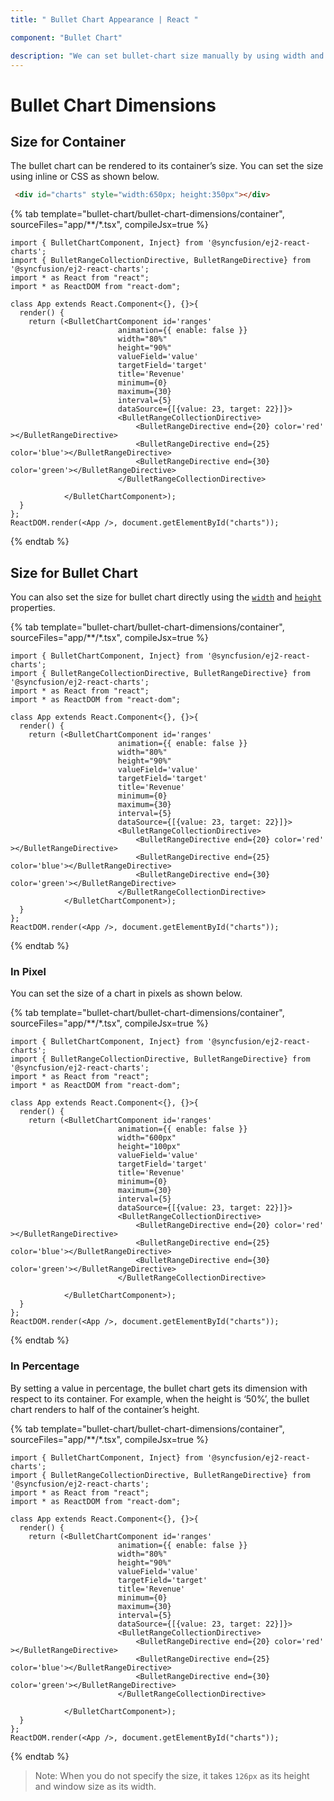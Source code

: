 ```yaml
---
title: " Bullet Chart Appearance | React "

component: "Bullet Chart"

description: "We can set bullet-chart size manually by using width and height properties. We can set percentage or pixel size values to the bullet-chart."
---
```


# Bullet Chart Dimensions

## Size for Container

The bullet chart can be rendered to its container’s size. You can set the size using inline or CSS as shown below.

```html
 <div id="charts" style="width:650px; height:350px"></div>
```

{% tab template="bullet-chart/bullet-chart-dimensions/container", sourceFiles="app/**/*.tsx", compileJsx=true %}

```tsx
import { BulletChartComponent, Inject} from '@syncfusion/ej2-react-charts';
import { BulletRangeCollectionDirective, BulletRangeDirective} from '@syncfusion/ej2-react-charts';
import * as React from "react";
import * as ReactDOM from "react-dom";

class App extends React.Component<{}, {}>{
  render() {
    return (<BulletChartComponent id='ranges'
                        animation={{ enable: false }}
                        width="80%"
                        height="90%"
                        valueField='value'
                        targetField='target'
                        title='Revenue'
                        minimum={0}
                        maximum={30}
                        interval={5}
                        dataSource={[{value: 23, target: 22}]}>
                        <BulletRangeCollectionDirective>
                            <BulletRangeDirective end={20} color='red' ></BulletRangeDirective>
                            <BulletRangeDirective end={25} color='blue'></BulletRangeDirective>
                            <BulletRangeDirective end={30} color='green'></BulletRangeDirective>
                        </BulletRangeCollectionDirective>

            </BulletChartComponent>);
  }
};
ReactDOM.render(<App />, document.getElementById("charts"));
```

{% endtab %}

## Size for Bullet Chart

You can also set the size for bullet chart directly using the [`width`](../api/bullet-chart/bulletChartModel/#width) and [`height`](../api/bullet-chart/bulletChartModel/#height) properties.

{% tab template="bullet-chart/bullet-chart-dimensions/container", sourceFiles="app/**/*.tsx", compileJsx=true %}

```tsx
import { BulletChartComponent, Inject} from '@syncfusion/ej2-react-charts';
import { BulletRangeCollectionDirective, BulletRangeDirective} from '@syncfusion/ej2-react-charts';
import * as React from "react";
import * as ReactDOM from "react-dom";

class App extends React.Component<{}, {}>{
  render() {
    return (<BulletChartComponent id='ranges'
                        animation={{ enable: false }}
                        width="80%"
                        height="90%"
                        valueField='value'
                        targetField='target'
                        title='Revenue'
                        minimum={0}
                        maximum={30}
                        interval={5}
                        dataSource={[{value: 23, target: 22}]}>
                        <BulletRangeCollectionDirective>
                            <BulletRangeDirective end={20} color='red' ></BulletRangeDirective>
                            <BulletRangeDirective end={25} color='blue'></BulletRangeDirective>
                            <BulletRangeDirective end={30} color='green'></BulletRangeDirective>
                        </BulletRangeCollectionDirective>
            </BulletChartComponent>);
  }
};
ReactDOM.render(<App />, document.getElementById("charts"));
```

{% endtab %}

### In Pixel

You can set the size of a chart in pixels as shown below.

{% tab template="bullet-chart/bullet-chart-dimensions/container", sourceFiles="app/**/*.tsx", compileJsx=true %}

```tsx
import { BulletChartComponent, Inject} from '@syncfusion/ej2-react-charts';
import { BulletRangeCollectionDirective, BulletRangeDirective} from '@syncfusion/ej2-react-charts';
import * as React from "react";
import * as ReactDOM from "react-dom";

class App extends React.Component<{}, {}>{
  render() {
    return (<BulletChartComponent id='ranges'
                        animation={{ enable: false }}
                        width="600px"
                        height="100px"
                        valueField='value'
                        targetField='target'
                        title='Revenue'
                        minimum={0}
                        maximum={30}
                        interval={5}
                        dataSource={[{value: 23, target: 22}]}>
                        <BulletRangeCollectionDirective>
                            <BulletRangeDirective end={20} color='red' ></BulletRangeDirective>
                            <BulletRangeDirective end={25} color='blue'></BulletRangeDirective>
                            <BulletRangeDirective end={30} color='green'></BulletRangeDirective>
                        </BulletRangeCollectionDirective>

            </BulletChartComponent>);
  }
};
ReactDOM.render(<App />, document.getElementById("charts"));
```

{% endtab %}

### In Percentage

By setting a value in percentage, the bullet chart gets its dimension with respect to its container. For example, when the height is ‘50%’, the bullet chart renders to half of the container’s height.

{% tab template="bullet-chart/bullet-chart-dimensions/container", sourceFiles="app/**/*.tsx", compileJsx=true %}

```tsx
import { BulletChartComponent, Inject} from '@syncfusion/ej2-react-charts';
import { BulletRangeCollectionDirective, BulletRangeDirective} from '@syncfusion/ej2-react-charts';
import * as React from "react";
import * as ReactDOM from "react-dom";

class App extends React.Component<{}, {}>{
  render() {
    return (<BulletChartComponent id='ranges'
                        animation={{ enable: false }}
                        width="80%"
                        height="90%"
                        valueField='value'
                        targetField='target'
                        title='Revenue'
                        minimum={0}
                        maximum={30}
                        interval={5}
                        dataSource={[{value: 23, target: 22}]}>
                        <BulletRangeCollectionDirective>
                            <BulletRangeDirective end={20} color='red' ></BulletRangeDirective>
                            <BulletRangeDirective end={25} color='blue'></BulletRangeDirective>
                            <BulletRangeDirective end={30} color='green'></BulletRangeDirective>
                        </BulletRangeCollectionDirective>

            </BulletChartComponent>);
  }
};
ReactDOM.render(<App />, document.getElementById("charts"));
```

{% endtab %}

>Note: When you do not specify the size, it takes `126px` as its height and window size as its width.